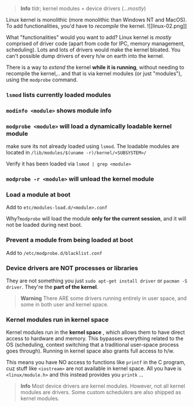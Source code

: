 > **Info**
> tldr; kernel modules = device drivers (..._mostly_)

Linux kernel is monolithic (more monolithic than Windows NT and MacOS). To add functionalities, you'd have to _recompile_ the kernel. 
![[linux-02.png]]

What "functionalities" would you want to add? Linux kernel is _mostly_ comprised of driver code (apart from code for IPC, memory management, scheduling). Lots and lots of drivers would make the kernel bloated. You can't possible dump drivers of every h/w on earth into the kernel.

There is a way to _extend_ the kernel **while it is running**, without needing to recompile the kernel,.. and that is via kernel modules (or just "modules"), using the `modprobe` command. 

### `lsmod` lists currently loaded modules

### `modinfo <module>` shows module info

### `modprobe <module>` will load a dynamically loadable kernel module
make sure its not already loaded using `lsmod`. 
The loadable modules are located in `/lib/modules/$(uname -r)/kernel/<SUBSYSTEM>/`

Verify it has been loaded via `lsmod | grep <module>`

### `modprobe -r <module>` will unload the kernel module

### Load a module at boot
Add to `etc/modules-load.d/<module>.conf`

Why?`modprobe` will load the module **only for the current session**, and it will not be loaded during next boot.


### Prevent a module from being loaded at boot
Add to `/etc/modprobe.d/blacklist.conf`

### Device drivers are NOT processes or libraries
They are not something you just `sudo apt-get install driver` or `pacman -S driver`. They're the **part of the kernel**. 
> **Warning**
> There ARE some drivers running entirely in user space, and some in both user and kernel space.


### Kernel modules run in kernel space
Kernel modules run in the **kernel space** , which allows them to have direct access to hardware and memory. This bypasses everything related to the OS (scheduling, context switching that a traditional user-space process goes through). Running in kernel space also grants full access to h/w.

This means you have NO access to functions like `printf` in the C program, cuz stuff like `<iostream>` are not available in kernel space. All you have is `<linux/module.h>` and this instead provides you `printk` ...

> **Info**
> Most device drivers are kernel modules.
> However, not all kernel modules are drivers. Some custom schedulers are also shipped as kernel modules.
